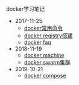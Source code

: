 docker学习笔记

* 2017-11-25
  * [docker常用命令](docker-command.md)
  * [docker registry搭建](docker-registry.md)
  * [docker faq](docker-faq.md)
* 2018-11-19
  * [docker machine](docker-machine.md)
  * [docker swarm集群](docker-swarm.md)
* 2019-10-21
  *  [docker compose](docker-compose.md) 

